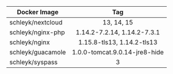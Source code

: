 
| Docker Image        |      Tag                           |
|---------------------|:----------------------------------:|
| schleyk/nextcloud   | 13, 14, 15                         |
| schleyk/nginx-php   | 1.14.2-7.2.14, 1.14.2-7.3.1        |
| schleyk/nginx       | 1.15.8-tls13, 1.14.2-tls13         |
| schleyk/guacamole   | 1.0.0-tomcat.9.0.14-jre8-hide      |
| schleyk/syspass     | 3                                  |
